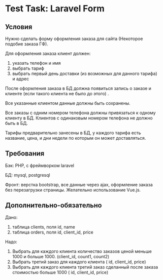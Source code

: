 # Test Task: Laravel Form

## Условия

Нужно сделать форму оформления заказа для сайта (Некоторое подобие заказа ГФ).

Для оформления заказа клиент должен:

1. указать телефон и имя
2. выбрать тариф
3. выбрать первый день доставки (из возможных для данного тарифа) и адрес

После оформления заказа в БД должна появиться запись о заказе и клиенте (если такого клиента не было до этого) .

Все указанные клиентом данные должны быть сохранены.

Все заказы с одним номером телефона должны привязаться к одному клиенту в БД. Клиентов с одинаковым номером телефона не должно быть в БД.

Тарифы предварительно занесены в БД, у каждого тарифа есть название, цена, и дни недели по которым он может доставляться.

## Требования

Бэк: PHP, с фреймворком laravel

БД: mysql, postgresql

Фронт: верстка bootstrap, все данные через ajax, оформление заказа без перезагрузки страницы. Желательно использование Vue.js.

## Дополнительно-обязательно

Дано:

1. таблица clients, поля id, name
2. таблица orders, поля id, client_id, price

Надо:

1. Выбрать для каждого клиента количество заказов ценой меньше 1000 и больше 1000. (client_id, count1, count2)
2. Выбрать третий заказ для каждого клиента ( id, client_id, price)
3. Выбрать для каждого клиента третий заказ сделанный после заказа стоимостью больше 1000 ( id, client_id, price)
